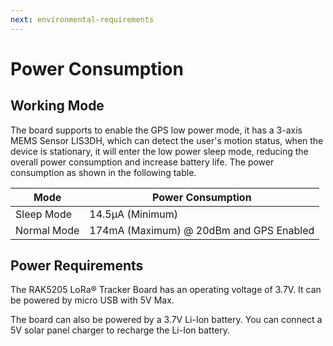 ```yaml
---
next: environmental-requirements
---
```


# Power Consumption

## Working Mode

The board supports to enable the GPS low power mode, it has a 3-axis MEMS Sensor LIS3DH, which can detect the user's motion status, when the device is stationary, it will enter the low power sleep mode, reducing the overall power consumption and increase battery life. The power consumption as shown in the following table.

| Mode | Power Consumption | 
| ---- | ---- | 
| Sleep Mode | 14.5µA (Minimum) | 
| Normal Mode | 174mA (Maximum) @ 20dBm and GPS Enabled | 


## Power Requirements

The RAK5205 LoRa® Tracker Board has an operating voltage of 3.7V. It can be powered by micro USB with 5V Max.

<rk-img
  src="/assets/images/datasheet/rak5205/powered-by-micro-usb.png"
  width="75%"
  figure-number="1"
  caption="Powered by Micro USB"
/>

The board can also be powered by a 3.7V Li-Ion battery. You can connect a 5V solar panel charger to recharge the Li-Ion battery.

<rk-img
  src="/assets/images/datasheet/rak5205/rak5205-with-5v-solar-panel-plastic-enclosure-and-li-ion-battery.png"
  width="50%"
  figure-number="2"
  caption="RAK5205 With 5V Solar Panel, Plastic Enclosure and Li-ion Battery"
/>